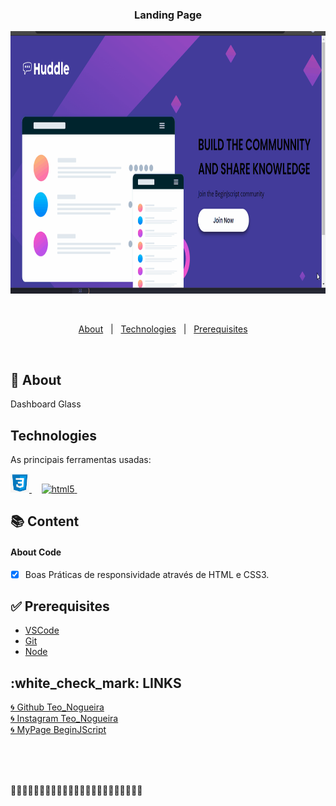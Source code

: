<div align="center" id="top">
  <h3>Landing Page</h3>
  <img height="420" src="https://github.com/TeoNogueira/Landing_Page_Responsive/blob/master/assets/images/html_css_boostrap_responsive.gif">

  &#xa0;

</div>

<p align="center">
  <a href="#:dart:">About</a> &#xa0; | &#xa0;
  <a href="#Technologies">Technologies</a> &#xa0; | &#xa0;
  <a href="#:white_check_mark:">Prerequisites</a> &#xa0;  &#xa0;

</p>

<br>

## :dart: About ##

Dashboard Glass

## Technologies ##

As principais ferramentas usadas:


<a href="">
  <img width="30" title="css" alt="css" src="https://github.com/TeoNogueira/Landing_Page_Responsive/blob/master/assets/icons/css3.jpg">
</a> &#xa0; &#xa0;

<a href="https://github.com/TeoNogueira/Dashboard_Glass/blob/master/assets/gif/dashboardGif.gif">
  <img width="30" title="html5" alt="html5" src="">
</a> &#xa0; &#xa0;

## 📚 Content
#### About Code

- [x] Boas Práticas de responsividade através de HTML e CSS3.


## :white_check_mark: Prerequisites ##

- [VSCode](https://code.visualstudio.com/)
- [Git](https://git-scm.com)
- [Node](https://nodejs.org/en/)

 <div class="links">  
<h2>:white_check_mark: LINKS </h2>
<a href="https://github.com/TeoNogueira">🌀 Github Teo_Nogueira</a><br/>
<a href="https://instagram.com/teo_nogueira">🌀 Instagram Teo_Nogueira</a><br/>
  <a href="https://www.instagram.com/beginjscript/">🌀 MyPage BeginJScript   <a href="">
 
</a> &#xa0; &#xa0;</a><br/>
  


<br/>
<br/>


</div>
<div>📌📌📌📌📌📌📌📌📌📌📌📌📌📌📌📌📌📌📌📌📌📌📌 </div>
<br/>
